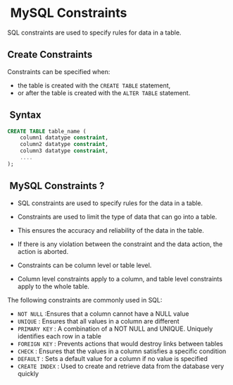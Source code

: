 #  MySQL Constraints

SQL constraints are used to specify rules for data
in a table.

## Create Constraints

Constraints can be specified when:

- the table is created with the `CREATE TABLE` statement,
- or after the table is created with the `ALTER TABLE`
  statement.

##  Syntax

```sql
CREATE TABLE table_name (
    column1 datatype constraint,
    column2 datatype constraint,
    column3 datatype constraint,
    ....
);
```

##  MySQL Constraints ?

- SQL constraints are used to specify rules for the data
in a table.

- Constraints are used to limit the type of data that can
go into a table.

- This ensures the accuracy and reliability of the data in
the table.

- If there is any violation between the constraint and the data action, the action is aborted.

- Constraints can be column level or table level.

- Column level constraints apply to a column, and table level constraints apply to the whole table.

The following constraints are commonly used in SQL:

- `NOT NULL` :Ensures that a column cannot have a NULL value
- `UNIQUE` : Ensures that all values in a column are different
- `PRIMARY KEY` : A combination of a NOT NULL and UNIQUE. Uniquely identifies each row in a table
- `FOREIGN KEY` : Prevents actions that would destroy links between tables
- `CHECK` : Ensures that the values in a column satisfies a specific condition
- `DEFAULT` : Sets a default value for a column if no value is specified
- `CREATE INDEX` : Used to create and retrieve data from the database very quickly

